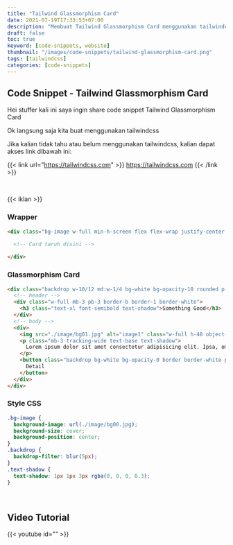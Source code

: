 ```yaml
---
title: "Tailwind Glassmorphism Card"
date: 2021-07-19T17:33:53+07:00
description: "Membuat Tailwind Glassmorphism Card menggunakan tailwindcss"
draft: false
toc: true
keyword: [code-snippets, website]
thumbnail: "/images/code-snippets/tailwind-glassmorphism-card.png"
tags: [tailwindcss]
categories: [code-snippets]
---
```


## Code Snippet - Tailwind Glassmorphism Card

Hei stuffer kali ini saya ingin share code snippet Tailwind Glassmorphism Card

Ok langsung saja kita buat menggunakan tailwindcss

Jika kalian tidak tahu atau belum menggunakan tailwindcss, kalian dapat akses link dibawah ini:

{{< link url="https://tailwindcss.com" >}}
  https://tailwindcss.com
{{< /link >}}

&nbsp;

{{< iklan >}}
### Wrapper

```html
<div class="bg-image w-full min-h-screen flex flex-wrap justify-center items-center gap-3">

  <!-- Card taruh disini -->
  
</div>
```

### Glassmorphism Card
```html
<div class="backdrop w-10/12 md:w-1/4 bg-white bg-opacity-10 rounded p-3 text-white border border-gray-300 shadow-lg">
  <!-- header -->
  <div class="w-full mb-3 pb-3 border-b border-1 border-white">
    <h3 class="text-xl font-semibold text-shadow">Something Good</h3>
  </div>
  <!-- body -->
  <div>
    <img src="./image/bg01.jpg" alt="image1" class="w-full h-48 object-cover mb-2">
    <p class="mb-3 tracking-wide text-base text-shadow">
      Lorem ipsum dolor sit amet consectetur adipisicing elit. Ipsa, omnis.
    </p>
    <button class="backdrop bg-white bg-opacity-0 border border-white px-3 py-1.5 rounded focus:outline-none focus:ring-2 focus:ring-white focus:ring-opacity-40 hover:bg-opacity-10 text-lg">
      Detail
    </button>
  </div>
</div>
```

### Style CSS
```css
.bg-image {
  background-image: url(./image/bg00.jpg);
  background-size: cover;
  background-position: center;
}
.backdrop {
  backdrop-filter: blur(5px);
}
.text-shadow {
  text-shadow: 1px 1px 3px rgba(0, 0, 0, 0.3);
}
```

&nbsp;

## Video Tutorial
{{< youtube id="" >}}